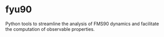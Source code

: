 # fyu90
Python tools to streamline the analysis of FMS90 dynamics and facilitate the computation of observable properties. 

